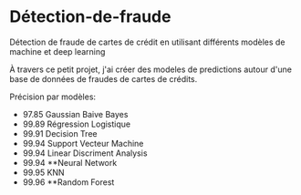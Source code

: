 # Détection-de-fraude
Détection de fraude de cartes de crédit en utilisant différents modèles de machine et deep learning

À travers ce petit projet, j'ai créer des modeles de predictions autour d'une base de données de fraudes de cartes de crédits.

Précision par modèles:

- 97.85 Gaussian Baive Bayes
- 99.89 Régression Logistique
- 99.91 Decision Tree
- 99.94 Support Vecteur Machine
- 99.94 Linear Discriment Analysis
- 99.94 **Neural Network
- 99.95 KNN
- 99.96 **Random Forest
